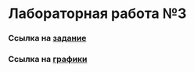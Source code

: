 
<h1>Лабораторная работа №3</h1>

<h3>Ссылка на <a href="https://drive.google.com/drive/folders/1nOqOvQt7JL47Hs4P1zPSNKczyow92d4s)https://drive.google.com/drive/folders/1nOqOvQt7JL47Hs4P1zPSNKczyow92d4s">задание</a> 

<h3>Ссылка на <a href="https://docs.google.com/spreadsheets/d/1-XGmICNCfyjJu5Z4UpgmCYQSykme6tYPRvIPzMWdlY0/edit?usp=sharing">графики</a> 
